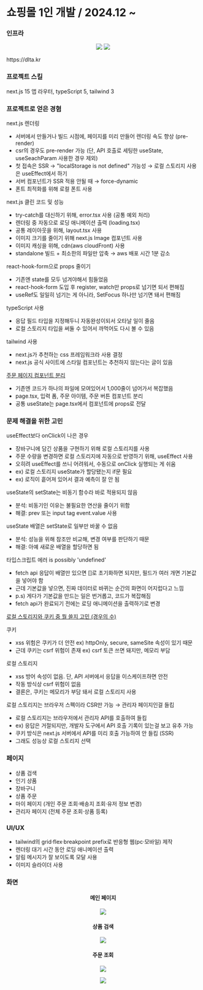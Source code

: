 <h1>쇼핑몰 1인 개발 / 2024.12 ~ </h1>

### 인프라
<p align="center">
  <img src="https://github.com/user-attachments/assets/fee97e3b-fe2a-4662-b7e6-555f3c8f68e5" />
  <img src="https://github.com/user-attachments/assets/b3528f47-4cdb-4fd4-a5bb-2eed72233c6c" />
</p>

<p>https://dlta.kr</p>

### 프로젝트 스킬
next.js 15 앱 라우터, typeScript 5, tailwind 3

### 프로젝트로 얻은 경혐
next.js 렌더링
<ul>
  <li>서버에서 만들거나 빌드 시점에, 페이지를 미리 만들어 렌더링 속도 향상 (pre-render)</li>
  <li>csr의 경우도 pre-render 가능 (단, API 호출로 세팅한 useState, useSeachParam 사용한 경우 제외)</li>
  <li>첫 접속은 SSR → "localStorage is not defined" 가능성 → 로컬 스토리지 사용은 useEffect에서 하기</li>
  <li>서버 컴포넌트가 SSR 적용 안될 때 → force-dynamic</li>  
  <li>폰트 최적화를 위해 로컬 폰트 사용</li>
</ul>

next.js 클린 코드 및 성능
<ul>
  <li>try-catch를 대신하기 위해, error.tsx 사용 (공통 예외 처리)</li>
  <li>렌더링 중 자동으로 로딩 애니메이션 출력 (loading.tsx)</li>
  <li>공통 레이아웃을 위해, layout.tsx 사용</li>  
  <li>이미지 크기를 줄이기 위해 next.js Image 컴포넌트 사용</li>
  <li>이미지 캐싱을 위해, cdn(aws cloudFront) 사용</li>
  <li>standalone 빌드 + 최소한의 파일만 압축 → aws 배포 시간 1분 감소</li>
</ul>

react-hook-form으로 props 줄이기
<ul>
  <li>기존엔 state를 모두 넘겨야해서 힘들었음</li>
  <li>react-hook-form 도입 후 register, watch만 props로 넘기면 되서 편해짐</li>
  <li>useRef도 일일히 넘기는 게 아니라, SetFocus 하나만 넘기면 돼서 편해짐</li>
</ul>

typeScript 사용
<ul>
  <li>응답 필드 타입을 지정해두니 자동완성이되서 오타날 일이 줄음</li>
  <li>로컬 스토리지 타입을 써둘 수 있어서 까먹어도 다시 볼 수 있음</li>
</ul>

tailwind 사용
<ul>
  <li>next.js가 추천하는 css 프레임워크라 사용 결정</li>
  <li>next.js 공식 사이트에 스타일 컴포넌트는 추천하지 않는다는 글이 있음</li>
</ul>

<a href="https://github.com/kimtaehyun304/tama/blob/309649ccf024d3f8a79896fe5216417f5f0d516f/app/order/page.tsx#L92">
  주문 페이지 컴포넌트 분리
</a>
<ul>
  <li>기존엔 코드가 하나의 파일에 모여있어서 1,000줄이 넘어가서 복잡했음</li>
  <li>page.tsx, 입력 폼, 주문 아이템, 주문 버튼 컴포넌트 분리</li>
  <li>공통 useState는 page.tsx에서 컴포넌트에 props로 전달</li>
</ul>

### 문제 해결을 위한 고민
useEffect보다 onClick이 나은 경우
<ul>
  <li>장바구니에 담긴 상품을 구현하기 위해 로컬 스토리지를 사용</li>
  <li>주문 수량을 변경하면 로컬 스토리지에 자동으로 반영하기 위해, useEffect 사용</li>
  <li>오히려 useEffect를 쓰니 어려워서, 수동으로 onClick 실행되는 게 쉬움</li>
  <li>ex) 로컬 스토리지 useState가 할당됐는지 if문 필요</li>
  <li>ex) 로직이 흩어져 있어서 결과 예측이 잘 안 됨</li>
</ul>

useState의 setState는 비동기 함수라 바로 적용되지 않음
<ul>
  <li>분석: 비동기인 이유는 불필요한 연산을 줄이기 위함</li>
  <li>해결: prev 또는 input tag event.value 사용</li>
</ul>

useState 배열은 setState로 일부만 바꿀 수 없음
<ul>
  <li>분석: 성능을 위해 참조만 비교해, 변경 여부를 판단하기 때문</li>
  <li>해결: 아예 새로운 배열을 할당하면 됨</li>
</ul>

타입스크립트 에러 is possibly 'undefined'
<ul>
  <li>fetch api 응답이 배열만 있으면 []로 초기화하면 되지만, 필드가 여러 개면 기본값을 넣어야 함</li>
  <li>근데 기본값을 넣으면, 진짜 데이터로 바뀌는 순간의 화면이 어지럽다고 느낌</li>
  <li>p.s) 게다가 기본값을 만드는 일은 번거롭고, 코드가 복잡해짐</li>
  <li>fetch api가 완료되기 전에는 로딩 애니메이션을 출력하기로 변경</li>
</ul>

<a href="https://velog.io/@hyungman304/%ED%86%A0%ED%81%B0-%EB%B3%B4%EA%B4%80-%EC%9C%84%EC%B9%98-%EA%B3%A0%EC%B0%B0">
  로컬 스토리지와 쿠키 중 뭘 쓸지 고민 (경우의 수)
</a>

쿠키
<ul>
  <li>xss 위험은 쿠키가 더 안전 ex) httpOnly, secure, sameSite 속성이 있기 때문</li>
  <li>근데 쿠키는 csrf 위험이 존재 ex) csrf 토큰 쓰면 돼지만, 메모리 부담</li>
</ul>

로컬 스토리지
<ul>
  <li>xss 방어 속성이 없음. 단, API 서버에서 응답을 이스케이프하면 안전</li>
  <li>작동 방식상 csrf 위험이 없음</li>  
  <li>결론은, 쿠키는 메모리가 부담 돼서 로컬 스토리지 사용</li>
</ul>

로컬 스토리지는 브라우저 스펙이라 CSR만 가능 → 관리자 페이지인걸 들킴
<ul>
  <li>로컬 스토리지는 브라우저에서 관리자 API를 호출하여 들킴</li>
  <li>ex) 응답은 거절되지만, 개발자 도구에서 API 호출 기록이 있는걸 보고 유추 가능</li>
  <li>쿠키 방식은 next.js 서버에서 API를 미리 호출 가능하여 안 들킴 (SSR)</li>
  <li>그래도 성능상 로컬 스토리지 선택</li>
</ul>

### 페이지
<ul>
  <li>상품 검색</li>
  <li>인기 상품</li>
  <li>장바구니</li>
  <li>상품 주문</li>
  <li>마이 페이지 (개인 주문 조회·배송지 조회·유저 정보 변경)</li>
  <li>관리자 페이지 (전체 주문 조회·상품 등록)</li>
</ul>

### UI/UX
<ul>
  <li>tailwind의 grid·flex·breakpoint prefix로 반응형 웹(pc·모바일) 제작</li>
  <li>렌더링 대기 시간 동안 로딩 애니메이션 출력</li>
  <li>알림 메시지가 잘 보이도록 모달 사용</li>
  <li>이미지 슬라이더 사용</li>
</ul>

### 화면
<h4 align="center">메인 페이지</h4>
<p align="center">
<img src="https://github.com/user-attachments/assets/a2eb56ba-5ce4-4659-bac0-aff5b75a0887" />
</p>

<h4 align="center">상품 검색</h4>
<p align="center">
<img src="https://github.com/user-attachments/assets/2725d254-418a-413a-a349-526648ed98a8" />
</p>

<h4 align="center">주문 조회</h4>
<p align="center">
<img src="https://github.com/user-attachments/assets/0e69a6a8-eb4b-4a16-b827-7875befa78ed" />
</p>

<p align="center">
<img src="https://github.com/user-attachments/assets/3987367e-4403-4355-9e77-7a3fedacd27b" />
</p>










